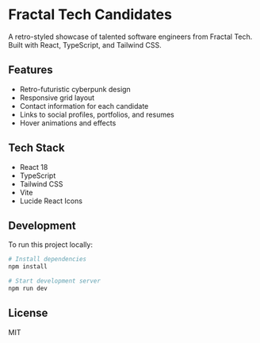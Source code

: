 # Fractal Tech Candidates

A retro-styled showcase of talented software engineers from Fractal Tech. Built with React, TypeScript, and Tailwind CSS.

## Features

- Retro-futuristic cyberpunk design
- Responsive grid layout
- Contact information for each candidate
- Links to social profiles, portfolios, and resumes
- Hover animations and effects

## Tech Stack

- React 18
- TypeScript
- Tailwind CSS
- Vite
- Lucide React Icons

## Development

To run this project locally:

```bash
# Install dependencies
npm install

# Start development server
npm run dev
```

## License

MIT
